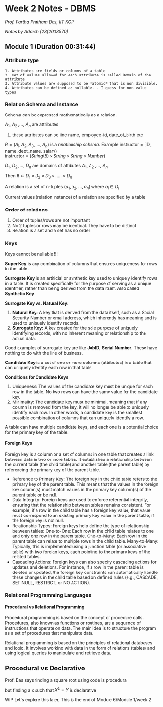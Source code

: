 # Week 2 Notes - DBMS

*Prof. Partha Pratham Das, IIT KGP*

*Notes by Adarsh (23f2003570)*  

## Module 1 (Duration 00:31:44)

### Attribute type
    1. Attributes are fields or columns of a table
    2. set of values allowed for each attribute is called Domain of the attribute
    3. Attribute values are supposed to be *atomic* that is non divisible.
    4. Attributes can be defined as nullable. - I guess for non value types
### Relation Schema and Instance
   
   Schema can be expressed mathematically as a relation.

   $A_1$, $A_2$ ,..., $A_n$ are attributes
   1. these attributes can be line name, employee-id, date_of_birth etc

   $R=(A_1, A_2, A_3,....,A_n)$ is a *relationship schema*.
   Example instructor = (ID, name, dept_name, salary)  
   instructor = $(String(5) \times String \times String \times Number)$

   $D_1$, $D_2$ ,..., $D_n$ are domains of attibutes $A_1$, $A_2$ ,..., $A_n$

   Then $R \subset D_1 \times D_2 \times D_3 \times ..... \times D_n$

   A relation is a set of n-tuples $(a_1, a_2, ..., a_n)$ where $a_i \in  D_i$

Current values (relation instance) of a relation are specified by a table

### Order of relations
1. Order of tuples/rows are not important
2. No 2 tuples or rows may be identical. They have to be distinct
3. Relation is a set and a set has no order

### Keys

Keys cannot be nullable !!!

**Super Key** is any combination of columns that ensures uniqueness for rows in the table.

**Surrogate Key** is an artificial or synthetic key used to uniquely identify rows in a table. It is created specifically for the purpose of serving as a unique identifier, rather than being derived from the data itself. Also called **Synthetic Key**

**Surrogate Key vs. Natural Key:**

1. **Natural Key:** A key that is derived from the data itself, such as a Social Security Number or email address, which inherently has meaning and is used to uniquely identify records.
2. **Surrogate Key:** A key created for the sole purpose of uniquely identifying records, with no inherent meaning or relationship to the actual data.

Good examples of surrogate key are like **JobID**, **Serial Number**. These have nothing to do with the line of business.

**Candidate Key** is a set of one or more columns (attributes) in a table that can uniquely identify each row in that table. 

**Conditions for Candidate Keys**

1. Uniqueness: The values of the candidate key must be unique for each row in the table. No two rows can have the same value for the candidate key.
2. Minimality: The candidate key must be minimal, meaning that if any column is removed from the key, it will no longer be able to uniquely identify each row. In other words, a candidate key is the smallest possible combination of columns that can uniquely identify a row.

A table can have multiple candidate keys, and each one is a potential choice for the primary key of the table. 


#### Foreign Keys

Foreign key is a column or a set of columns in one table that creates a link between data in two or more tables. It establishes a relationship between the current table (the child table) and another table (the parent table) by referencing the primary key of the parent table.

- Reference to Primary Key: The foreign key in the child table refers to the primary key of the parent table. This means that the values in the foreign key column(s) must match values in the primary key column(s) of the parent table or be null.
- Data Integrity: Foreign keys are used to enforce referential integrity, ensuring that the relationship between tables remains consistent. For example, if a row in the child table has a foreign key value, that value must correspond to an existing primary key value in the parent table, if the foreign key is not null.
- Relationship Types: Foreign keys help define the type of relationship between tables:
One-to-One: Each row in the child table relates to one and only one row in the parent table.
One-to-Many: Each row in the parent table can relate to multiple rows in the child table.
Many-to-Many: Typically, this is implemented using a junction table (or associative table) with two foreign keys, each pointing to the primary keys of the related tables.
- Cascading Actions: Foreign keys can also specify cascading actions for updates and deletions. For instance, if a row in the parent table is deleted or updated, the foreign key constraints can automatically handle these changes in the child table based on defined rules (e.g., CASCADE, SET NULL, RESTRICT, or NO ACTION).


### Relational Programming Languages

#### Procedural vs Relational Programming

Procedural programming is based on the concept of procedure calls. Procedures, also known as functions or routines, are a sequence of instructions that operate on data. The main idea is to structure the program as a set of procedures that manipulate data.


Relational programming is based on the principles of relational databases and logic. It involves working with data in the form of relations (tables) and using logical queries to manipulate and retrieve data.


## Procedural vs Declarative

Prof. Das says finding a square root using code is procedural

but finding a x such that $X^2 = Y$ is declarative

WIP Let's explore this later, This is the end of Module 6/Module 1/week 2